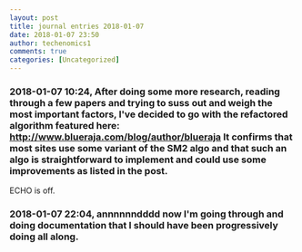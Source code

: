 ```yaml
---
layout: post
title: journal entries 2018-01-07
date: 2018-01-07 23:50
author: techenomics1
comments: true
categories: [Uncategorized]
---
```

### 2018-01-07 10:24, After doing some more research, reading through a few papers and trying to suss out and weigh the most important factors, I've decided to go with the refactored algorithm featured here: http://www.blueraja.com/blog/author/blueraja  It confirms that most sites use some variant of the SM2 algo and that such an algo is straightforward to implement and could use some improvements as listed in the post.  
ECHO is off.
### 2018-01-07 22:04, annnnnndddd now I'm going through and doing documentation that I should have been progressively doing all along.   
